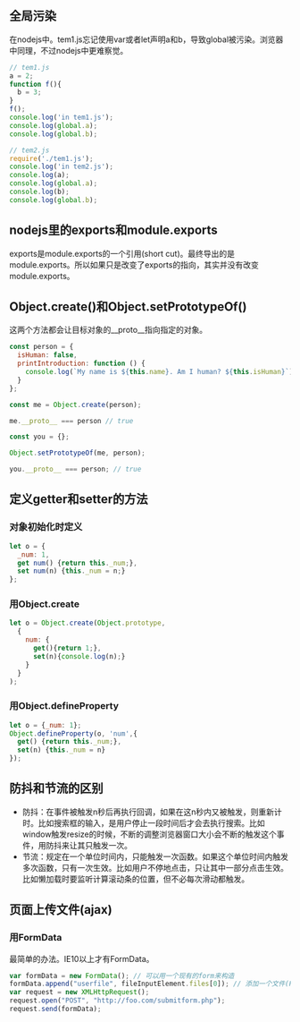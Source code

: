 ## 全局污染
在nodejs中。tem1.js忘记使用var或者let声明a和b，导致global被污染。浏览器中同理，不过nodejs中更难察觉。
```js
// tem1.js
a = 2;
function f(){
  b = 3;
}
f();
console.log('in tem1.js');
console.log(global.a);
console.log(global.b);

// tem2.js
require('./tem1.js');
console.log('in tem2.js');
console.log(a);
console.log(global.a);
console.log(b);
console.log(global.b);
```

## nodejs里的exports和module.exports
exports是module.exports的一个引用(short cut)。最终导出的是module.exports。所以如果只是改变了exports的指向，其实并没有改变module.exports。

## Object.create()和Object.setPrototypeOf()
这两个方法都会让目标对象的__proto__指向指定的对象。

```js
const person = {
  isHuman: false,
  printIntroduction: function () {
    console.log(`My name is ${this.name}. Am I human? ${this.isHuman}`);
  }
};

const me = Object.create(person);

me.__proto__ === person // true

const you = {};

Object.setPrototypeOf(me, person);

you.__proto__ === person; // true
```

## 定义getter和setter的方法

### 对象初始化时定义
```js
let o = {
  _num: 1,
  get num() {return this._num;},
  set num(n) {this._num = n;}
};
```

### 用Object.create
```js
let o = Object.create(Object.prototype,
  {
    num: {
      get(){return 1;},
      set(n){console.log(n);}
    }
  }
);
```

### 用Object.defineProperty
```js
let o = {_num: 1};
Object.defineProperty(o, 'num',{
  get() {return this._num;},
  set(n) {this._num = n}
});
```

## 防抖和节流的区别
* 防抖：在事件被触发n秒后再执行回调，如果在这n秒内又被触发，则重新计时。比如搜索框的输入，是用户停止一段时间后才会去执行搜索。比如window触发resize的时候，不断的调整浏览器窗口大小会不断的触发这个事件，用防抖来让其只触发一次。
* 节流：规定在一个单位时间内，只能触发一次函数。如果这个单位时间内触发多次函数，只有一次生效。比如用户不停地点击，只让其中一部分点击生效。比如懒加载时要监听计算滚动条的位置，但不必每次滑动都触发。

## 页面上传文件(ajax)

### 用FormData
最简单的办法。IE10以上才有FormData。

```js
var formData = new FormData(); // 可以用一个现有的form来构造
formData.append("userfile", fileInputElement.files[0]); // 添加一个文件(File对象)
var request = new XMLHttpRequest();
request.open("POST", "http://foo.com/submitform.php");
request.send(formData);
```